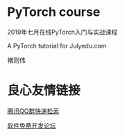 # PyTorch course

2019年七月在线PyTorch入门与实战课程

A PyTorch tutorial for Julyedu.com

褚则伟




 # 良心友情链接

[腾讯QQ群快速检索](http://u.720life.cn/s/8cf73f7c)

[软件免费开发论坛](http://u.720life.cn/s/bbb01dc0)